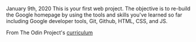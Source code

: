 January 9th, 2020
This is your first web project. The objective is to re-build the Google homepage by using the tools and skills you've learned so far including Google developer tools, Git, Github, HTML, CSS, and JS. 

From The Odin Project's [curriculum](http://www.theodinproject.com/courses/web-development-101/lessons/html-css)
